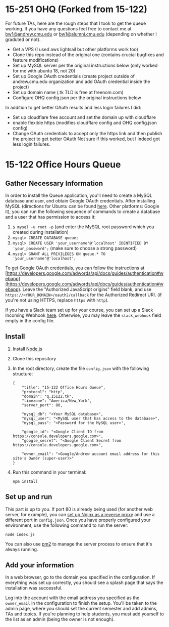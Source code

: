 # 15-251 OHQ (Forked from 15-122)

For future TAs, here are the rough steps that I took to get the queue working. If you have any questions feel free to contact me at bw1@andrew.cmu.edu or bw1@alumni.cmu.edu (depending on whether I graduted or not).
- Get a VPS (I used aws lightsail but other platforms work too)
- Clone this repo instead of the original one (contains crucial bugfixes and feature modifications)
- Set up MySQL server per the original instructions below (only worked for me with ubuntu 18, not 20)
- Set up Google OAuth credentials (create project outside of andrew.cmu.edu organization and add OAuth credential inside the project)
- Set up domain name (.tk TLD is free at freenom.com)
- Configure OHQ config.json per the original instructions below

In addition to get better OAuth results and less login failures I did:
- Set up cloudflare free account and set the domain up with cloudflare
- enable flexible https (modifies cloudflare config and OHQ config.json config)
- Change OAuth credentials to accept only the https link and then publish the project to get better OAuth
Not sure if this worked, but I indeed got less login failures.


# 15-122 Office Hours Queue

## Gather Necessary Information

In order to install the Queue application, you'll need to create a MySQL database and user, and obtain Google OAuth credentials. After installing MySQL (directions for Ubuntu can be found [here](https://www.digitalocean.com/community/tutorials/how-to-install-mysql-on-ubuntu-16-04). Other platforms: Google it), you can run the following sequence of commands to create a database and a user that has permission to access it:

1. `$ mysql -u root -p` (and enter the MySQL root password which you created during installation)
2. `mysql> CREATE DATABASE queue;`
3. `mysql> CREATE USER 'your_username'@'localhost' IDENTIFIED BY 'your_password';` (make sure to choose a strong password)
4. `mysql> GRANT ALL PRIVILEGES ON queue.* TO 'your_username'@'localhost';`

To get Google OAuth credentials, you can follow the instructions at [https://developers.google.com/adwords/api/docs/guides/authentication#webapp](https://developers.google.com/adwords/api/docs/guides/authentication#webapp). Leave the "Authorized JavaScript origins" field blank, and use `https://<YOUR_DOMAIN>/oauth2/callback` for the Authorized Redirect URI. (if you're not using HTTPS, replace `https` with `http`).

If you have a Slack team set up for your course, you can set up a Slack Incoming Webhook [here](https://my.slack.com/services/new/incoming-webhook/). Otherwise, you may leave the `slack_webhook` field empty in the config file.

## Install

1. Install [Node.js](https://nodejs.org)
2. Clone this repository
3. In the root directory, create the file `config.json` with the following structure:
   ```
   {
       "title": "15-122 Office Hours Queue",
       "protocol": "http",
       "domain": "q.15122.tk",
       "timezone": "America/New_York",
       "server_port": 80,

       "mysql_db": "<Your MySQL database>",
       "mysql_user": "<MySQL user that has access to the database>",
       "mysql_pass": "<Password for the MySQL user>",

       "google_id": "<Google Client ID from https://console.developers.google.com>",
       "google_secret": "<Google Client Secret from https://console.developers.google.com>",

       "owner_email": "<Google/Andrew account email address for this site's Owner (super-user)>"
   }
   ```
4. Run this command in your terminal:

   ```
   npm install
   ```

## Set up and run

This part is up to you. If port 80 is already being used (for another web server, for example), you can [set up Nginx as a reverse proxy](https://www.nginx.com/resources/admin-guide/reverse-proxy/) and use a different port in `config.json`. Once you have properly configured your environment, use the following command to run the server:
```
node index.js
```
You can also use [pm2](http://pm2.keymetrics.io/) to manage the server process to ensure that it's always running.

## Add your information

In a web browser, go to the domain you specified in the configuration. If everything was set up correctly, you should see a splash page that says the installation was successful.

Log into the account with the email address you specified as the `owner_email` in the configuration to finish the setup. You'll be taken to the admin page, where you should set the current semester and add admins, TAs and topics. If you're planning to help students, you must add yourself to the list as an admin (being the owner is not enough).
